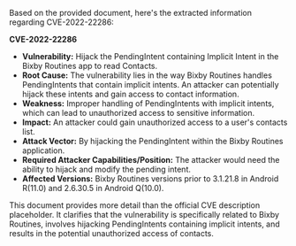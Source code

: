 Based on the provided document, here's the extracted information regarding CVE-2022-22286:

**CVE-2022-22286**

*   **Vulnerability:** Hijack the PendingIntent containing Implicit Intent in the Bixby Routines app to read Contacts.
*   **Root Cause:** The vulnerability lies in the way Bixby Routines handles PendingIntents that contain implicit intents. An attacker can potentially hijack these intents and gain access to contact information.
*   **Weakness:** Improper handling of PendingIntents with implicit intents, which can lead to unauthorized access to sensitive information.
*   **Impact:** An attacker could gain unauthorized access to a user's contacts list.
*  **Attack Vector:** By hijacking the PendingIntent within the Bixby Routines application.
*   **Required Attacker Capabilities/Position:** The attacker would need the ability to hijack and modify the pending intent.
*   **Affected Versions:** Bixby Routines versions prior to 3.1.21.8 in Android R(11.0) and 2.6.30.5 in Android Q(10.0).

This document provides more detail than the official CVE description placeholder. It clarifies that the vulnerability is specifically related to Bixby Routines, involves hijacking PendingIntents containing implicit intents, and results in the potential unauthorized access of contacts.